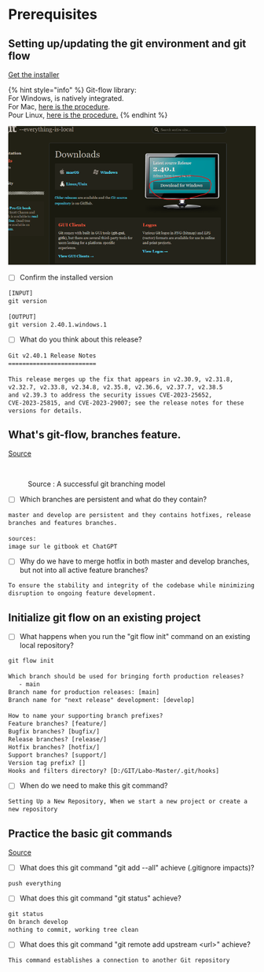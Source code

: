 # Prerequisites

## Setting up/updating the git environment and git flow

[Get the installer](https://git-scm.com/downloads)

{% hint style="info" %}
Git-flow library:\
For Windows, is natively integrated.\
For Mac, [here is the procedure](https://git-scm.com/download/mac).\
Pour Linux, [here is the procedure.](https://howtoinstall.co/en/git-flow)
{% endhint %}

![image-20230509114028409](assets/image-20230509114028409.png)

* [ ] Confirm the installed version

```
[INPUT]
git version

[OUTPUT]
git version 2.40.1.windows.1
```

* [ ] What do you think about this release?

```
Git v2.40.1 Release Notes
=========================

This release merges up the fix that appears in v2.30.9, v2.31.8,
v2.32.7, v2.33.8, v2.34.8, v2.35.8, v2.36.6, v2.37.7, v2.38.5
and v2.39.3 to address the security issues CVE-2023-25652,
CVE-2023-25815, and CVE-2023-29007; see the release notes for these
versions for details.
```

## What's git-flow, branches feature.

[Source](https://nvie.com/posts/a-successful-git-branching-model/)

<figure><img src="../../.gitbook/assets/image (1).png" alt=""><figcaption><p>Source : A successful git branching model</p></figcaption></figure>

* [ ] Which branches are persistent and what do they contain?

```
master and develop are persistent and they contains hotfixes, release branches and features branches.

sources:
image sur le gitbook et ChatGPT
```

* [ ] Why do we have to merge hotfix in both master and develop branches, but not into all active feature branches?

```
To ensure the stability and integrity of the codebase while minimizing disruption to ongoing feature development.
```

## Initialize git flow on an existing project

* [ ] What happens when you run the "git flow init" command on an existing local repository?

```
git flow init

Which branch should be used for bringing forth production releases?
   - main
Branch name for production releases: [main]
Branch name for "next release" development: [develop]

How to name your supporting branch prefixes?
Feature branches? [feature/]
Bugfix branches? [bugfix/]
Release branches? [release/]
Hotfix branches? [hotfix/]
Support branches? [support/]
Version tag prefix? []
Hooks and filters directory? [D:/GIT/Labo-Master/.git/hooks]
```

* [ ] When do we need to make this git command?

```
Setting Up a New Repository, When we start a new project or create a new repository
```

## Practice the basic git commands

[Source](https://www.atlassian.com/git/glossary)

* [ ] What does this git command "git add --all" achieve (.gitignore impacts)?

```
push everything
```

* [ ] What does this git command "git status" achieve?

```
git status
On branch develop
nothing to commit, working tree clean
```

* [ ] What does this git command "git remote add upstream \<url>" achieve?

```
This command establishes a connection to another Git repository
```
